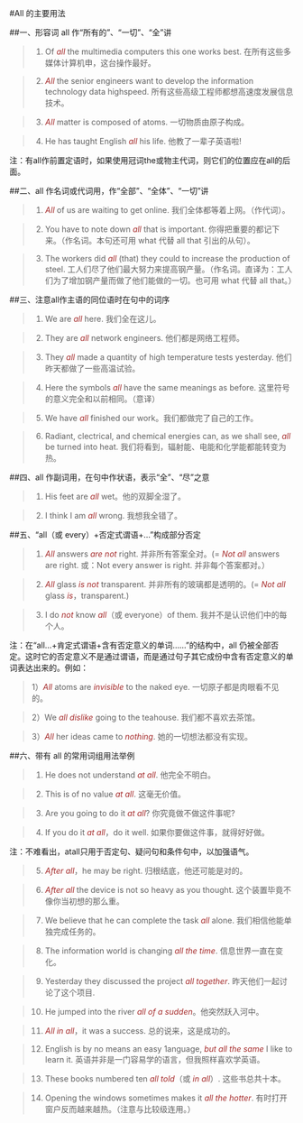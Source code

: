 #All 的主要用法

##一、形容词 all 作“所有的”、“一切”、“全”讲

> 1. Of *all* the multimedia computers this one works best. 在所有这些多媒体计算机申，这台操作最好。

> 2. *All* the senior engineers want to develop the information technology data highspeed. 所有这些高级工程师都想高速度发展信息技术。

> 3. *All* matter is composed of atoms. 一切物质由原子构成。

> 4. He has taught English *all* his life. 他教了一辈子英语啦!

注：有all作前置定语时，如果使用冠词the或物主代词，则它们的位置应在all的后面。

##二、all 作名词或代词用，作“全部”、“全体”、“一切”讲

> 1. *All* of us are waiting to get online. 我们全体都等着上网。（作代词）。

> 2. You have to note down *all* that is important. 你得把重要的都记下来。（作名词。本句还可用 what 代替 all that 引出的从句）。

> 3. The workers did *all* (that) they could to increase the production of steel. 工人们尽了他们最大努力来提高钢产量。（作名词。直译为：工人们为了增加钢产量而做了他们能做的一切。也可用 what 代替 all that。）

##三、注意all作主语的同位语时在句中的词序

> 1. We are *all* here. 我们全在这儿。

> 2. They are *all* network engineers. 他们都是网络工程师。

> 3. They *all* made a quantity of high temperature tests yesterday. 他们昨天都做了一些高温试验。

> 4. Here the symbols *all* have the same meanings as before. 这里符号的意义完全和以前相同。（意译）

> 5. We have *all* finished our work。我们都做完了自己的工作。

> 6. Radiant, clectrical, and chemical energies can, as we shall see, *all* be turned into heat. 我们将看到，辐射能、电能和化学能都能转变为热。

##四、all 作副词用，在句中作状语，表示“全”、“尽”之意

> 1. His feet are *all* wet。他的双脚全湿了。

> 2. I think I am *all* wrong. 我想我全错了。

##五、“all（或 every）+否定式谓语+…”构成部分否定

> 1. *All* answers *are not* right. 并非所有答案全对。(= *Not all* answers are right. 或：Not every answer is right. 并非每个答案都对。）

> 2. *All* glass *is not* transparent. 并非所有的玻璃都是透明的。(= *Not all* glass *is*，transparent.)

> 3. I do *not* know *all*（或 everyone）of them. 我并不是认识他们中的每个人。

注：在“all…+肯定式谓语+含有否定意义的单词……”的结构中，all 仍被全部否定。这时它的否定意义不是通过谓语，而是通过句子其它成份中含有否定意义的单词表达出来的。例如：

> 1）*All* atoms are *invisible* to the naked eye. 一切原子都是肉眼看不见的。

> 2）We *all* *dislike* going to the teahouse. 我们都不喜欢去茶馆。

> 3）*All* her ideas came to *nothing*. 她的一切想法都没有实现。

##六、带有 all 的常用词组用法举例

> 1. He does not understand *at all*. 他完全不明白。

> 2. This is of no value *at all*. 这毫无价值。

> 3. Are you going to do it *at all*? 你究竟做不做这件事呢?

> 4. If you do it *at all*，do it well. 如果你要做这件事，就得好好做。

注：不难看出，atall只用于否定句、疑问句和条件句中，以加强语气。

> 5. *After all*，he may be right. 归根结底，他还可能是对的。

> 6. *After all* the device is not so heavy as you thought. 这个装置毕竟不像你当初想的那么重。

> 7. We believe that he can complete the task *all* alone. 我们相信他能单独完成任务的。

> 8. The information world is changing *all the time*. 信息世界一直在变化。

> 9. Yesterday they discussed the project *all together*. 昨天他们一起讨论了这个项目. 

> 10. He jumped into the river *all of a sudden*。他突然跃入河中。

> 11. *All in all*，it was a success. 总的说来，这是成功的。

> 12. English is by no means an easy 1anguage, *but all the same* I like to learn it. 英语并非是一门容易学的语言，但我照样喜欢学英语。

> 13. These books numbered ten *all told*（或 *in all*）. 这些书总共十本。

> 14. Opening the windows sometimes makes it *all the hotter*. 有时打开窗户反而越来越热。（注意与比较级连用。）

<style>em {color: brown;}</style>